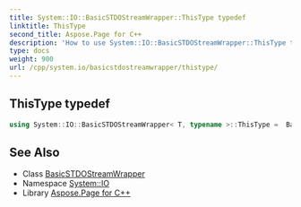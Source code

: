 ```yaml
---
title: System::IO::BasicSTDOStreamWrapper::ThisType typedef
linktitle: ThisType
second_title: Aspose.Page for C++
description: 'How to use System::IO::BasicSTDOStreamWrapper::ThisType typedef of System::IO::BasicSTDOStreamWrapper class in C++.'
type: docs
weight: 900
url: /cpp/system.io/basicstdostreamwrapper/thistype/
---
```

## ThisType typedef




```cpp
using System::IO::BasicSTDOStreamWrapper< T, typename >::ThisType =  BasicSTDOStreamWrapper<T>
```

## See Also

* Class [BasicSTDOStreamWrapper](../)
* Namespace [System::IO](../../)
* Library [Aspose.Page for C++](../../../)

